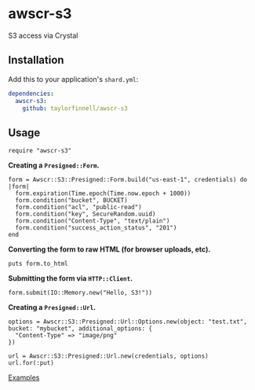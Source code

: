 # awscr-s3

S3 access via Crystal

## Installation

Add this to your application's `shard.yml`:

```yaml
dependencies:
  awscr-s3:
    github: taylorfinnell/awscr-s3
```

## Usage

```crystal
require "awscr-s3"
```
**Creating a `Presigned::Form`.**

```crystal
form = Awscr::S3::Presigned::Form.build("us-east-1", credentials) do |form|
  form.expiration(Time.epoch(Time.now.epoch + 1000))
  form.condition("bucket", BUCKET)
  form.condition("acl", "public-read")
  form.condition("key", SecureRandom.uuid)
  form.condition("Content-Type", "text/plain")
  form.condition("success_action_status", "201")
end
```

**Converting the form to raw HTML (for browser uploads, etc).**

```crystal
puts form.to_html
```

**Submitting the form via `HTTP::Client`.**

```crystal
form.submit(IO::Memory.new("Hello, S3!"))
```

**Creating a `Presigned::Url`.**

```crystal
options = Awscr::S3::Presigned::Url::Options.new(object: "test.txt", bucket: "mybucket", additional_options: {
  "Content-Type" => "image/png"
})

url = Awscr::S3::Presigned::Url.new(credentials, options)
url.for(:put)
```
 
[Examples](https://github.com/taylorfinnell/awscr-s3/tree/master/examples)

